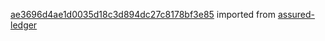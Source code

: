 [ae3696d4ae1d0035d18c3d894dc27c8178bf3e85](https://github.com/insolar/assured-ledger/commit/ae3696d4ae1d0035d18c3d894dc27c8178bf3e85) imported from [assured-ledger](https://github.com/insolar/assured-ledger)
